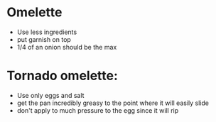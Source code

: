 # Omelette

- Use less ingredients
- put garnish on top
- 1/4 of an onion should be the max

# Tornado omelette:

 - Use only eggs and salt
 - get the pan incredibly greasy to the point where it will easily slide
 - don't apply to much pressure to the egg since it will rip


